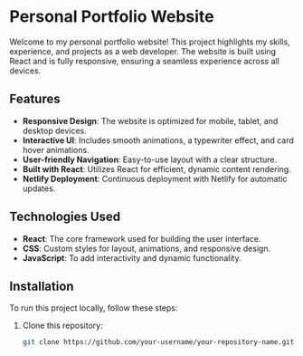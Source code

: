 # Personal Portfolio Website

Welcome to my personal portfolio website! This project highlights my skills, experience, and projects as a web developer. The website is built using React and is fully responsive, ensuring a seamless experience across all devices.

## Features

- **Responsive Design**: The website is optimized for mobile, tablet, and desktop devices.
- **Interactive UI**: Includes smooth animations, a typewriter effect, and card hover animations.
- **User-friendly Navigation**: Easy-to-use layout with a clear structure.
- **Built with React**: Utilizes React for efficient, dynamic content rendering.
- **Netlify Deployment**: Continuous deployment with Netlify for automatic updates.

## Technologies Used

- **React**: The core framework used for building the user interface.
- **CSS**: Custom styles for layout, animations, and responsive design.
- **JavaScript**: To add interactivity and dynamic functionality.

## Installation

To run this project locally, follow these steps:

1. Clone this repository:

   ```bash
   git clone https://github.com/your-username/your-repository-name.git
